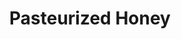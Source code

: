 ---
layout: post
title:  "Pasteurized Honey"
categories: sugar
gi: 75
description: Pasteurized honey (Sue Bee) has been heated so that the honey will not granulate. This process kills all nutrients and it becomes the equivalent of refined sugar. Raw honey has not been heated above 116º F. Nutritionally it has trace amounts of protein, calcium, iron, vitamin C, folate, choline and potassium. It is anti-bacterial, anti-fungal and anti-viral. 
---